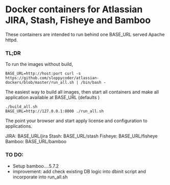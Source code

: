 # Docker containers for Atlassian JIRA, Stash, Fisheye and Bamboo

These containers are intended to run behind one BASE_URL served Apache httpd.


### TL;DR

To run the images without build,

```
BASE_URL=http://host:port curl -s https://github.com/sloppycoder/atlassian-dockers/blob/master/run_all.sh | /bin/bash -
```

The easiest way to build all images, then start all containers and make all application available at BASE_URL (defaults )

```
./build_all.sh
BASE_URL=http://127.0.0.1:8000 ./run_all.sh

```

The point your browser and start apply license and configuration to applications.

JIRA:    BASE_URL/jira
Stash:   BASE_URL/stash
Fisheye: BASE_URL/fisheye
Bamboo:   BASE_URL/bamboo


### TO DO:

* Setup bamboo....5.7.2
* improvement: add check existing DB logic into dbinit script and incorporate into run_all.sh
